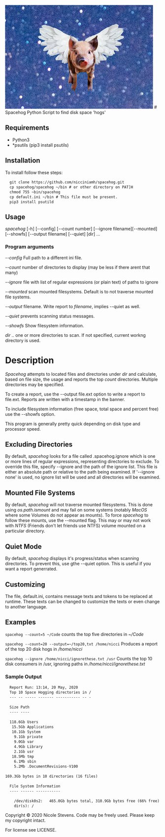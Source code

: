 
<img src="logo.png" style="height: 333; width: 640">
# Spacehog
Python Script to find disk space 'hogs'

## Requirements
* Python3
* *psutils (pip3 install psutils)


## Installation
To install follow these steps:

      git clone https://github.com/nicciniamh/spacehog.git
      cp spacehog/spacehog ~/bin # or other directory on PAT]H
      chmod 755 ~bin/spacehog
      cp default.ini ~/bin # This file must be present.
      pip3 install psutild

## Usage

 *spacehog* [-h] [--config] [--count number] [--ignore filename][--mounted] [--showfs] [--output filename] [--quiet] [dir] ... 
 
### Program arguments

*--config* Full path to a different ini file.

*--count*  number of directories to display (may be less if there arent that many)

*--ignore* file with list of regular expressions (or plain text) of paths to ignore
 		
*--mounted* scan mounted filesystems. Default is to not traverse mounted file systems.

*--output* filename. Write report to *filename*, implies --quiet as well.

*--quiet* prevents scanning status messages.

*--showfs* Show filesystem information. 

*dir ..* one or more directories to scan. If not specified, current workng directory is used.

# Description
*Spacehog* attempts to located files and directories under *dir* and calculate, based on file size, the usage and reports the top *count* directories. Multiple directories may be specified.

To create a report, use the --output file.ext option to write a report to file.ext. Reports are written with a timestamp in the banner.

To include filesystem information (free space, total space and percent free) use the --showfs option.  

This program is generally pretty quick depending on disk type and processor speed. 

## Excluding Directories
By default, *spacehog* looks for a file called .spacehog.ignore which is one or more lines of regular expressions, representing directories to exclude. To override this file, specify --ignore and the path of the ignore list. This file is either an absolute path or relative to the path being examined. If '--ignore none' is used, no ignore list will be used and all directories will be examined.

## Mounted File Systems
By default, *spacehog* will not traverse mounted filesystems. This is done using *os.path.ismount* and may fail on some systems (notably *MacOS* where some Volumes do not appear as mounts). To force *spacehog* to follow these mounts, use the --mounted flag. This may or may not work with *NTFS* (Friends don't let friends use NTFS) volume mounted on a particular directory. 

## Quiet Mode
By default, *spacehog* displays it's progress/status when scanning directories. To prevent this, use gthe --quiet option. This is useful if you want a report generrated. 

## Customizing
The file, default.ini, contains message texts and tokens to be replaced at runtime. These texts can be changed to customize the texts or even change to another language.


## Examples
`spacehog --count=5 ~/Code` counts the top five directories in *~/Code*

`spacehog --count=20 --output=~/top20,txt /home/nicci` Produces a report of the top 20 disk hogs in */home/nicci*

`spacehog --ignore /home/nicci/ignorethese.txt /usr` Counts the top 10 disk consumers in /usr, ignoring paths in */home/nicci/ignorethese.txt*



### Sample Output

      Report Run: 13:14, 20 May, 2020
      Top 10 Space Hogging directories in /
      --- -- ----- ------- ----------- -- -

      Size Path
      ---- ----

      118.6Gb Users
       15.5Gb Applications
       10.1Gb System
        9.1Gb private
        9.0Gb var
        4.9Gb Library
        2.1Gb usr
       18.5Mb tmp
        6.1Mb sbin
        5.2Mb .DocumentRevisions-V100

	169.3Gb bytes in 10 directories (16 files)

      File System Information
      ---- ------ -----------

      	/dev/disk0s2:	465.0Gb bytes total, 310.9Gb bytes free (66% free)
		dir(s): /

Copyright &copy; 2020 Nicole Stevens. Code may be freely used. Please keep my copyright intact. 

For license see LICENSE. 
